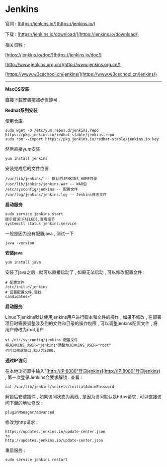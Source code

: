 # Jenkins

官网 : [https://jenkins.io/](https://jenkins.io/)

下载 : [https://jenkins.io/download/](https://jenkins.io/download/)

相关资料 :

[https://jenkins.io/doc/](https://jenkins.io/doc/)

[http://www.jenkins.org.cn/](http://www.jenkins.org.cn/)

[https://www.w3cschool.cn/jenkins/](https://www.w3cschool.cn/jenkins/)

---

**MacOS安装**

直接下载安装按照步骤即可 .

**Redhat系列安装**

使用仓库

```
sudo wget -O /etc/yum.repos.d/jenkins.repo https://pkg.jenkins.io/redhat-stable/jenkins.repo
sudo rpm --import https://pkg.jenkins.io/redhat-stable/jenkins.io.key
```

然后直接yum安装

```
yum install jenkins
```

安装完成后的文件位置

```
/var/lib/jenkins/ -- 默认的JENKINS_HOME目录
/usr/lib/jenkins/jenkins.war -- WAR包
/etc/sysconfig/jenkins -- 配置文件
/var/log/jenkins/jenkins.log -- Jenkins日志文件
```

**启动服务**

```
sudo service jenkins start
提示错误[FAILED],查看细节
systemctl status jenkins.service
```

一般是因为没有配置java , 测试一下

```
java -version
```

**安装java**

```
yum install java
```

安装了java之后 , 就可以直接启动了 , 如果无法启动 , 可以修改配置文件 :

```
# 配置文件
/etc/init.d/jenkins
# 设置配置文件,查找
candidates="
```

**启动服务**

Linux下jenkins默认使用jenkins用户进行脚本和文件的操作 , 如果不修改 , 在部署项目时需要调整涉及到的文件和目录的操作权限 , 可以调整jenkins配置文件 , 将用户修改为root用户 .

```
vi /etc/sysconfig/jenkins 配置文件
将JENKINS_USER="jenkins"调整为JENKINS_USER="root"
也可以修改端口,默认为8080.
```

**通过IP访问**

在本地浏览器中输入"\[[http://IP:8080"登录jenkins\]\(http://IP:8080"登录jenkins](http://IP:8080"登录jenkins]%28http://IP:8080"登录jenkins)\) , 第一次登录Jenkins会要求解锁 . 查看 :

```
cat /var/lib/jenkins/secrets/initialAdminPassword
```

解锁后安装插件 , 如果访问状态为离线 , 是因为访问默认是https请求 , 可以直接访问下面的地址修改 :

```
pluginManager/advanced
```

修改为http请求 :

```
https://updates.jenkins.io/update-center.json
to
http://updates.jenkins.io/update-center.json
```

重启服务 : 

```
sudo service jenkins restart
```



